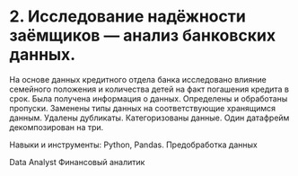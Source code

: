 # 2. Исследование надёжности заёмщиков — анализ банковских данных.


На основе данных кредитного отдела банка исследовано влияние семейного положения и количества детей на факт погашения кредита в срок. Была получена информация о данных. Определены и обработаны пропуски. Заменены типы данных на соответствующие хранящимся данным. Удалены дубликаты. Категоризованы данные. Один датафрейм декомпозирован на три.

Навыки и инструменты: 
Python, Pandas. Предобработка данных


Data Analyst
Финансовый аналитик
    
    
    


 

